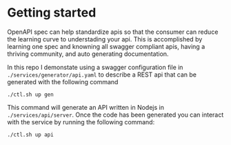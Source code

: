 # Getting started

OpenAPI spec can help standardize apis so that the consumer can reduce the learning curve to understading your api. This is accomplished by learning one spec and knowning all swagger compliant apis, having a thriving community, and auto generating documentation.

In this repo I demonstate using a swagger configuration file in `./services/generator/api.yaml` to describe a REST api that can be generated with the following command

```
./ctl.sh up gen
```

This command will generate an API written in Nodejs in `./services/api/server`. Once the code has been generated you can interact with the service by running the following command:

```
./ctl.sh up api
```
